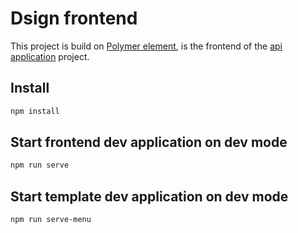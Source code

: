 # Dsign frontend

This project is build on [Polymer element](https://polymer-library.polymer-project.org/3.0/docs/about_30), is the frontend of the [api application](https://github.com/dsignn/api) project.

## Install

```bash
npm install
```

## Start frontend dev application on dev mode 
```bash
npm run serve
```

## Start template dev application on dev mode 
```bash
npm run serve-menu
```
